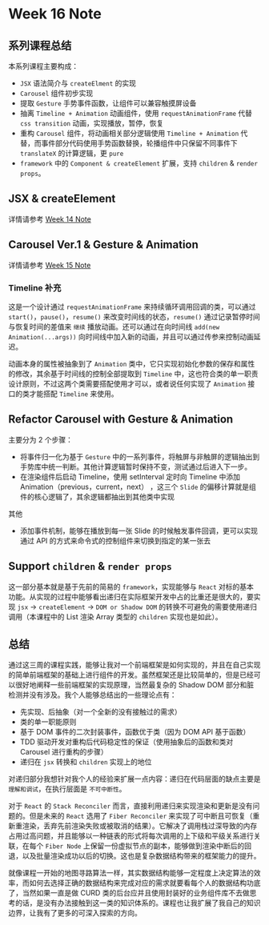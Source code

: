 # Week 16 Note

## 系列课程总结

本系列课程主要构成：

- `JSX` 语法简介与 `createElment` 的实现
- `Carousel` 组件初步实现
- 提取 `Gesture` 手势事件函数，让组件可以兼容触摸屏设备
- 抽离 `Timeline + Animation` 动画组件，使用 `requestAnimationFrame` 代替 `css transition` 动画，实现播放，暂停，恢复
- 重构 `Carousel` 组件，将动画相关部分逻辑使用 `Timeline + Animation` 代替，而事件部分代码使用手势函数替换，轮播组件中只保留不同事件下 `translateX` 的计算逻辑，更 `pure`
- `framework` 中的 `Component & createElement` 扩展，支持 `children` & `render props`。

## JSX & createElement

详情请参考 [Week 14 Note](../Week%2014/NOTE.md)

## Carousel Ver.1 & Gesture & Animation

详情请参考 [Week 15 Note](../Week%2015/NOTE.md) 

### Timeline 补充

这是一个设计通过 `requestAnimationFrame` 来持续循环调用回调的类，可以通过 `start()`，`pause()`，`resume()` 来改变时间线的状态，`resume()` 通过记录暂停时间与恢复时间的差值来 `继续` 播放动画。还可以通过在向时间线 `add(new Animation(...args))` 向时间线中加入新的动画，并且可以通过传参来控制动画延迟。

动画本身的属性被抽象到了 `Animation` 类中，它只实现初始化参数的保存和属性的修改，其余基于时间线的控制全部提取到 `Timeline` 中，这也符合类的单一职责设计原则，不过这两个类需要搭配使用才可以，或者说任何实现了 `Animation` 接口的类才能搭配 `Timeline` 来使用。

## Refactor Carousel with Gesture & Animation

主要分为 2 个步骤：

- 将事件归一化为基于 `Gesture` 中的一系列事件，将触屏与非触屏的逻辑抽出到手势库中统一判断。其他计算逻辑暂时保持不变，测试通过后进入下一步。
- 在渲染组件后启动 Timeline，使用 setInterval 定时向 Timeline 中添加 Animation（previous，current，next） ，这三个 `Slide` 的偏移计算就是组件的核心逻辑了，其余逻辑都抽出到其他类中实现

其他
- 添加事件机制，能够在播放到每一张 Slide 的时候触发事件回调，更可以实现通过 API 的方式来命令式的控制组件来切换到指定的某一张去

## Support `children` & `render props`

这一部分基本就是基于先前的简易的 `framework`，实现能够与 `React` 对标的基本功能。从实现的过程中能够看出递归在实际框架开发中占的比重还是很大的，要实现 `jsx` -> `createElement` -> `DOM or Shadow DOM` 的转换不可避免的需要使用递归调用（本课程中的 List 渲染 Array 类型的 `children` 实现也是如此）。

## 总结

通过这三周的课程实践，能够让我对一个前端框架是如何实现的，并且在自己实现的简单前端框架的基础上进行组件的开发。虽然框架还是比较简单的，但是已经可以很好地阐释一些前端框架的实现原理，当然最复杂的 Shadow DOM 部分和脏检测并没有涉及。我个人能够总结出的一些理论点有：

- 先实现、后抽象（对一个全新的没有接触过的需求）
- 类的单一职能原则
- 基于 DOM 事件的二次封装事件，函数优于类（因为 DOM API 基于函数）
- TDD 驱动开发对重构后代码稳定性的保证（使用抽象后的函数和类对 Carousel 进行重构的步骤）
- 递归在 `jsx` 转换和 `children` 实现上的地位

对递归部分我想针对我个人的经验来扩展一点内容：递归在代码层面的缺点主要是 `理解和调试`，在执行层面是 `不可中断性`。

对于 `React` 的 `Stack Reconciler` 而言，直接利用递归来实现渲染和更新是没有问题的。但是未来的 `React` 选用了 `Fiber Reconciler` 来实现了可中断且可恢复（重新重渲染，丢弃先前渲染失败或被取消的结果）。它解决了调用栈过深导致的内存占用过高问题，并且能够以一种链表的形式将每次调用的上下级和平级关系进行关联，在每个 `Fiber Node` 上保留一份虚拟节点的副本，能够做到渲染中断后的回退，以及批量渲染成功以后的切换。这也是复杂数据结构带来的框架能力的提升。

就像课程一开始的地图寻路算法一样，其实数据结构能够一定程度上决定算法的效率，而如何去选择正确的数据结构来完成对应的需求就要看每个人的数据结构功底了，当然如果一直是做 CURD 类的后台应并且使用封装好的业务组件库不去做思考的话，是没有办法接触到这一类的知识体系的。课程也让我扩展了我自己的知识边界，让我有了更多的可深入探索的方向。
